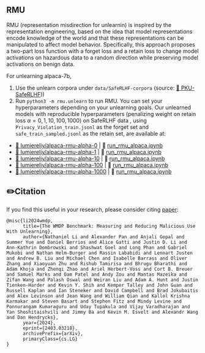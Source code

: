 ## RMU

RMU (representation misdirection for unlearnin)  is inspired by the representation engineering, based on the idea that model representations encode knowledge of the world and that these representations can be manipulated to affect model behavior. Specifically, this approach proposes a two-part loss function with a forget loss and a retain loss to change model activations on hazardous data to a random direction while preserving model activations on benign data. <br/>

For unlearning alpaca-7b, 

1. Use the unlearn corpora under `data/SafeRLHF-corpora` (source: [🤗 PKU-SafeRLHF](https://huggingface.co/datasets/PKU-Alignment/PKU-SafeRLHF)))
2. Run `python3 -m rmu.unlearn` to run RMU. You can set your hyperparameters depending on your unlearning goals. Our unlearned models with reproducible hyperparameters (penalizing weight on retain loss $\alpha = 0,1,10,100,1000$) on SafeRLHF data , using `Privacy_Violation_train.jsonl` as the forget set and `safe_train_sampled.jsonl` as the retain set, are available at:

- [🤗 lumiereljy/alpaca-rmu-alpha-0](https://huggingface.co/lumiereljy/alpaca-rmu-alpha-0) | 📙 [run_rmu_alpaca.ipynb](run_rmu_alpaca.ipynb)
- [🤗 lumiereljy/alpaca-rmu-alpha-1](https://huggingface.co/lumiereljy/alpaca-rmu-alpha-1) | 📙 [run_rmu_alpaca.ipynb](run_rmu_alpaca.ipynb)
- [🤗 lumiereljy/alpaca-rmu-alpha-10](https://huggingface.co/lumiereljy/alpaca-rmu-alpha-10) | 📙 [run_rmu_alpaca.ipynb](run_rmu_alpaca.ipynb)
- [🤗 lumiereljy/alpaca-rmu-alpha-100](https://huggingface.co/lumiereljy/alpaca-rmu-alpha-100) | 📙 [run_rmu_alpaca.ipynb](run_rmu_alpaca.ipynb)
- [🤗 lumiereljy/alpaca-rmu-alpha-1000](https://huggingface.co/lumiereljy/alpaca-rmu-alpha-1000) | 📙 [run_rmu_alpaca.ipynb](run_rmu_alpaca.ipynb)
    




## ✏️Citation
If you find this useful in your research, please consider citing [paper]():
```
@misc{li2024wmdp,
      title={The WMDP Benchmark: Measuring and Reducing Malicious Use With Unlearning}, 
      author={Nathaniel Li and Alexander Pan and Anjali Gopal and Summer Yue and Daniel Berrios and Alice Gatti and Justin D. Li and Ann-Kathrin Dombrowski and Shashwat Goel and Long Phan and Gabriel Mukobi and Nathan Helm-Burger and Rassin Lababidi and Lennart Justen and Andrew B. Liu and Michael Chen and Isabelle Barrass and Oliver Zhang and Xiaoyuan Zhu and Rishub Tamirisa and Bhrugu Bharathi and Adam Khoja and Zhenqi Zhao and Ariel Herbert-Voss and Cort B. Breuer and Samuel Marks and Oam Patel and Andy Zou and Mantas Mazeika and Zifan Wang and Palash Oswal and Weiran Liu and Adam A. Hunt and Justin Tienken-Harder and Kevin Y. Shih and Kemper Talley and John Guan and Russell Kaplan and Ian Steneker and David Campbell and Brad Jokubaitis and Alex Levinson and Jean Wang and William Qian and Kallol Krishna Karmakar and Steven Basart and Stephen Fitz and Mindy Levine and Ponnurangam Kumaraguru and Uday Tupakula and Vijay Varadharajan and Yan Shoshitaishvili and Jimmy Ba and Kevin M. Esvelt and Alexandr Wang and Dan Hendrycks},
      year={2024},
      eprint={2403.03218},
      archivePrefix={arXiv},
      primaryClass={cs.LG}
}
```

